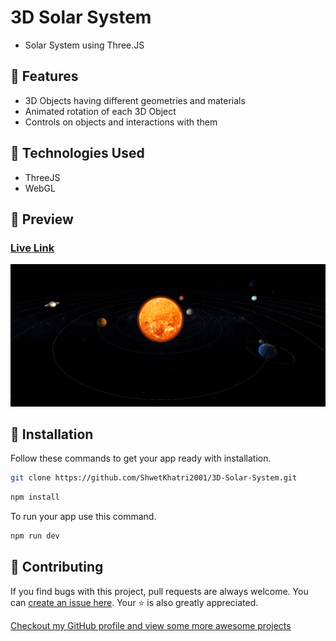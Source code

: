 # 3D Solar System

- Solar System using Three.JS

## 🚀 Features

- 3D Objects having different geometries and materials
- Animated rotation of each 3D Object
- Controls on objects and interactions with them

## 🧰 Technologies Used

- ThreeJS
- WebGL

## 👀 Preview

### [Live Link](https://3js-solar-system.netlify.app/)

![Preview](/images/3dsolarsystem.png)

## 🧰 Installation

Follow these commands to get your app ready with installation.

```bash
git clone https://github.com/ShwetKhatri2001/3D-Solar-System.git
```

```bash
npm install
```

To run your app use this command.

```bash
npm run dev
```

## 🎇 Contributing

If you find bugs with this project, pull requests are always welcome. You can [create an issue here](https://github.com/ShwetKhatri2001/3D-Solar-System/issues/new).
Your :star: is also greatly appreciated.

[Checkout my GitHub profile and view some more awesome projects](https://github.com/ShwetKhatri2001)
